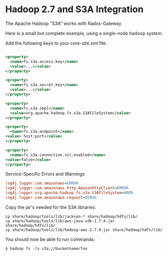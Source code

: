 Hadoop 2.7 and S3A Integration
==============================================

The Apache Hadoop "S3A" works with Rados-Gateway


 Here is a small but complete example, using a single-node hadoop system.



Add the following keys to your core-site.xml file:

```xml

<property>
  <name>fs.s3a.access.key</name>
  <value>...</value>
</property>

<property>
  <name>fs.s3a.secret.key</name>
  <value>...</value>
</property>

<property>
  <name>fs.s3a.impl</name>
  <value>org.apache.hadoop.fs.s3a.S3AFileSystem</value>
</property>

<property>
  <name>fs.s3a.endpoint</name>
<value> host:port</value>
</property>

<property>
  <name>fs.s3a.connection.ssl.enabled</name>
<value>false</value>
</property>

```


Service-Specific Errors and Warnings

```ini
log4j.logger.com.amazonaws=ERROR
log4j.logger.com.amazonaws.http.AmazonHttpClient=ERROR
log4j.logger.org.apache.hadoop.fs.s3a.S3AFileSystem=WARN
log4j.logger.com.amazonaws.request=DEBUG
```

Copy the jar's needed for the S3A libraries:
```
cp share/hadoop/tools/lib/jackson-* share/hadoop/hdfs/lib/
cp share/hadoop/tools/lib/aws-java-sdk-1.7.4.jar share/hadoop/hdfs/lib/
cp share/hadoop/tools/lib/hadoop-aws-2.7.0.jar share/hadoop/hdfs/lib/
```


You should now be able to run commands:

```shell
$ hadoop fs -ls s3a://bucketname/foo
```
